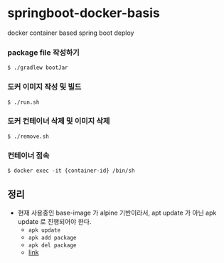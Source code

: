 # springboot-docker-basis
docker container based spring boot deploy

### package file 작성하기
```shell script
$ ./gradlew bootJar
```

### 도커 이미지 작성 및 빌드
```shell script
$ ./run.sh
```

### 도커 컨테이너 삭제 및 이미지 삭제
```shell script
$ ./remove.sh
``` 

### 컨테이너 접속
```shell script
$ docker exec -it {container-id} /bin/sh
```

## 정리
* 현재 사용중인 base-image 가 alpine 기반이라서, apt update 가 아닌 apk update 로 진행되어야 한다.
    * `apk update`
    * `apk add package`
    * `apk del package`
    * [link](https://wiki.onap.org/display/DW/Migrating+Dockerfiles+from+Debian+apt+to+Alpine+apk) 